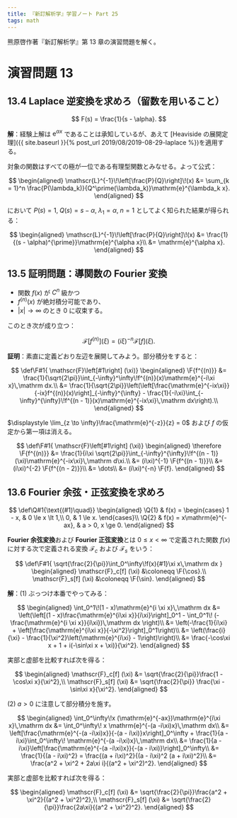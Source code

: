 ```yaml
---
title: 『新訂解析学』学習ノート Part 25
tags: math
---
```


熊原啓作著『新訂解析学』第 13 章の演習問題を解く。

# 演習問題 13
## 13.4 Laplace 逆変換を求めろ（留数を用いること）

$$
F(s) = \frac{1}{s - \alpha}.
$$

**解**：経験上解は $\mathrm{e}^{\alpha x}$ であることは承知しているが、あえて
[Heaviside の展開定理]({{ site.baseurl }}{% post_url 2019/08/2019-08-29-laplace %})を適用する。

対象の関数はすべての極が一位である有理型関数とみなせる。よって公式：

$$
\begin{aligned}
    \mathscr{L}^{-1}\!\left[\frac{P}{Q}\right]\!(x)
  &= \sum_{k = 1}^n \frac{P(\lambda_k)}{Q^\prime(\lambda_k)}\mathrm{e}^{\lambda_k x}.
\end{aligned}
$$

において $P(s) = 1,\;Q(s) = s - \alpha,\;\lambda_1 = \alpha,\;n = 1$ としてよく知られた結果が得られる：

$$
\begin{aligned}
    \mathscr{L}^{-1}\!\left[\frac{P}{Q}\right]\!(x)
  &= \frac{1}{(s - \alpha)^{\prime}}\mathrm{e}^{\alpha x}\\
  &= \mathrm{e}^{\alpha x}.
\end{aligned}
$$

## 13.5 証明問題：導関数の Fourier 変換

* 関数 $f(x)$ が $C^n$ 級かつ
* $f^{(n)}(x)$ が絶対積分可能であり、
* $\lvert x \rvert \to \infty$ のとき $0$ に収束する。

このとき次が成り立つ：

$$
\mathscr{F}[f^{(n)}] (\xi) = (i\xi)^{-n} \mathscr{F}[f] (\xi).
$$

**証明**：素直に定義どおり左辺を展開してみよう。部分積分をすると：

$$
\def\F#1{ \mathscr{F}\left[#1\right] (\xi)}
\begin{aligned}
    \F{f^{(n)}}
    &= \frac{1}{\sqrt{2\pi}}\int_{-\infty}^\infty\!f^{(n)}(x)\mathrm{e}^{-i\xi x}\,\mathrm dx.\\
    &= \frac{1}{\sqrt{2\pi}}\left(\left[\frac{\mathrm{e}^{-ix\xi}}{-ix}f^{(n)}(x)\right]_{-\infty}^{\infty}
    - \frac{1}{-i\xi}\int_{-\infty}^{\infty}\!f^{(n - 1)}(x)\mathrm{e}^{-ix\xi}\,\mathrm dx\right).\\
\end{aligned}
$$

$\displaystyle \lim_{z \to \infty}\frac{\mathrm{e}^{-z}}{z} = 0$ および $f$ の仮定から第一項は消える。

$$
\def\F#1{ \mathscr{F}\left[#1\right] (\xi)}
\begin{aligned}
    \therefore \F{f^{(n)}}
    &= \frac{1}{i\xi \sqrt{2\pi}}\int_{-\infty}^{\infty}\!f^{(n - 1)}(\xi)\mathrm{e}^{-ix\xi}\,\mathrm d\xi.\\
    &= (i\xi)^{-1} \F{f^{(n - 1)}}\\
    &= (i\xi)^{-2} \F{f^{(n - 2)}}\\
    &= \dots\\
    &= (i\xi)^{-n} \F{f}.
\end{aligned}
$$

## 13.6 Fourier 余弦・正弦変換を求めろ

$$
\def\Q#1{\text{(#1)\quad}}
\begin{aligned}
\Q{1} & f(x) = \begin{cases}
    1 - x, & 0 \le x \lt 1,\\
    0, & 1 \le x.
\end{cases}\\
\Q{2} & f(x) = x\mathrm{e}^{-ax}, & a > 0, x \ge 0.
\end{aligned}
$$

**Fourier 余弦変換**および **Fourier 正弦変換**とは $0 \le x \lt \infty$ で定義された関数 $f(x)$ に対する次で定義される変換
$\mathscr{F}_c$ および $\mathscr{F}_s$ をいう：

$$
\def\F#1{ \sqrt{\frac{2}{\pi}}\int_0^\infty\!f(x){#1}\xi x\,\mathrm dx }
\begin{aligned}
\mathscr{F}_c[f] (\xi) &\coloneqq \F{\cos}.\\
\mathscr{F}_s[f] (\xi) &\coloneqq \F{\sin}.
\end{aligned}
$$

**解**：$(1)$ ぶっつけ本番でやってみる：

$$
\begin{aligned}
    \int_0^1\!(1 - x)\mathrm{e}^{i \xi x}\,\mathrm dx
    &= \left(\left[(1 - x)\frac{\mathrm{e}^{i\xi x}}{i\xi}\right]_0^1
    - \int_0^1\! (-\frac{\mathrm{e}^{i \xi x}}{i\xi})\,\mathrm dx \right)\\
    &= \left(-\frac{1}{i\xi} + \left[\frac{\mathrm{e}^{i\xi x}}{-\xi^2}\right]_0^1\right)\\
    &= \left(\frac{i}{\xi} - \frac{1}{\xi^2}\left(\mathrm{e}^{i\xi} - 1\right)\right)\\
    &= \frac{-\cos\xi x + 1 + i(-\sin\xi x + \xi)}{\xi^2}.
\end{aligned}
$$

実部と虚部を比較すれば次を得る：

$$
\begin{aligned}
\mathscr{F}_c[f] (\xi) &= \sqrt{\frac{2}{\pi}}\frac{1 -\cos\xi x}{\xi^2},\\
\mathscr{F}_s[f] (\xi) &= \sqrt{\frac{2}{\pi}} \frac{\xi -\sin\xi x}{\xi^2}.
\end{aligned}
$$

$(2)$ $a > 0$ に注意して部分積分を施す。

$$
\begin{aligned}
    \int_0^\infty\!x (\mathrm{e}^{-ax})\mathrm{e}^{i\xi x}\,\mathrm dx
    &= \int_0^\infty\! x \mathrm{e}^{-(a -i\xi)x}\,\mathrm dx\\
    &= \left[\frac{\mathrm{e}^{-(a -i\xi)x}}{-(a - i\xi)}x\right]_0^\infty
     + \frac{1}{a - i\xi}\int_0^\infty\! \mathrm{e}^{-(a -i\xi)x}\,\mathrm dx\\
    &= \frac{1}{a - i\xi}\left[\frac{\mathrm{e}^{-(a -i\xi)x}}{-(a - i\xi)}\right]_0^\infty\\
    &= \frac{1}{(a - i\xi)^2} = \frac{(a + i\xi)^2}{(a - i\xi)^2 (a + i\xi)^2}\\
    &= \frac{a^2 + \xi^2 + 2a\xi i}{(a^2 + \xi^2)^2}.
\end{aligned}
$$

実部と虚部を比較すれば次を得る：

$$
\begin{aligned}
\mathscr{F}_c[f] (\xi) &= \sqrt{\frac{2}{\pi}}\frac{a^2 + \xi^2}{(a^2 + \xi^2)^2},\\
\mathscr{F}_s[f] (\xi) &= \sqrt{\frac{2}{\pi}}\frac{2a\xi}{(a^2 + \xi^2)^2}.
\end{aligned}
$$
